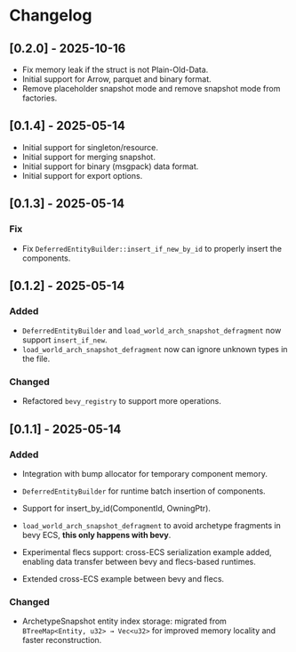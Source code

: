 # Changelog
## [0.2.0] - 2025-10-16
- Fix memory leak if the struct is not Plain-Old-Data.
- Initial support for Arrow, parquet and binary format.
- Remove placeholder snapshot mode and remove snapshot mode from factories.
  
## [0.1.4] - 2025-05-14
- Initial support for singleton/resource.
- Initial support for merging snapshot.
- Initial support for binary (msgpack) data format.
- Initial support for export options.
  
## [0.1.3] - 2025-05-14

### Fix
- Fix `DeferredEntityBuilder::insert_if_new_by_id` to properly insert the components.

## [0.1.2] - 2025-05-14

### Added
- `DeferredEntityBuilder` and `load_world_arch_snapshot_defragment` now support `insert_if_new`.
- `load_world_arch_snapshot_defragment` now can ignore unknown types in the file.
### Changed
-   Refactored `bevy_registry` to support more operations.


## [0.1.1] - 2025-05-14

### Added
- Integration with bump allocator for temporary component memory.
- `DeferredEntityBuilder` for runtime batch insertion of components.
- Support for insert_by_id(ComponentId, OwningPtr).
- `load_world_arch_snapshot_defragment` to avoid archetype fragments in bevy ECS, **this only happens with bevy**.
- Experimental flecs support: cross-ECS serialization example added, enabling data transfer between bevy and flecs-based runtimes.

- Extended cross-ECS example between bevy and flecs.
### Changed
-   ArchetypeSnapshot entity index storage: migrated from `BTreeMap<Entity, u32> → Vec<u32>` for improved memory locality and faster reconstruction.